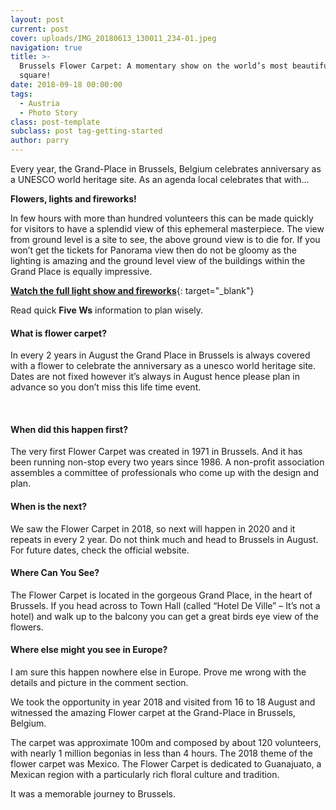 ```yaml
---
layout: post
current: post
cover: uploads/IMG_20180613_130011_234-01.jpeg
navigation: true
title: >-
  Brussels Flower Carpet: A momentary show on the world’s most beautiful central
  square!
date: 2018-09-18 00:00:00
tags:
  - Austria
  - Photo Story
class: post-template
subclass: post tag-getting-started
author: parry
---
```


Every year, the Grand-Place in Brussels, Belgium celebrates anniversary as a UNESCO world heritage site. As an agenda local celebrates that with…

**Flowers, lights and fireworks!**

In few hours with more than hundred volunteers this can be made quickly for visitors to have a splendid view of this ephemeral masterpiece. The view from ground level is a site to see, the above ground view is to die for. If you won’t get the tickets for Panorama view then do not be gloomy as the lighting is amazing and the ground level view of the buildings within the Grand Place is equally impressive.

[**Watch the full light show and fireworks**](https://www.youtube.com/watch?v=F9wPN-2RTrc&amp;t=76s){: target="_blank"}

Read quick&nbsp;**Five Ws**&nbsp;information to plan wisely.

#### What is flower carpet?

In every 2 years in August the Grand Place in Brussels is always covered with a flower to celebrate the anniversary as a unesco world heritage site. Dates are not fixed however it’s always in August hence please plan in advance so you don’t miss this life time event.

&nbsp;

#### When did this happen first?

The very first Flower Carpet was created in 1971 in Brussels. And it has been running non-stop every two years since 1986. A non-profit association assembles a committee of professionals who come up with the design and plan.&nbsp;

#### When is the next?

We saw the Flower Carpet in 2018, so next will happen in 2020 and it repeats in every 2 year. Do not think much and head to Brussels in August. For future dates, check the official website.

#### Where Can You See?

The Flower Carpet is located in the gorgeous Grand Place, in the heart of Brussels. If you head across to Town Hall (called “Hotel De Ville” – It’s not a hotel) and walk up to the balcony you can get a great birds eye view of the flowers.

#### Where else might you see in Europe?

I am sure this happen nowhere else in Europe. Prove me wrong with the details and picture in the comment section.

We took the opportunity in year 2018 and visited from 16 to 18 August and witnessed the amazing Flower carpet at the Grand-Place in Brussels, Belgium.

The carpet was approximate 100m and composed by about 120 volunteers, with nearly 1 million begonias in less than 4 hours. The 2018 theme of the flower carpet was Mexico. The Flower Carpet is dedicated to Guanajuato, a Mexican region with a particularly rich floral culture and tradition.&nbsp;

It was a memorable journey to Brussels.&nbsp;

&nbsp;

&nbsp;